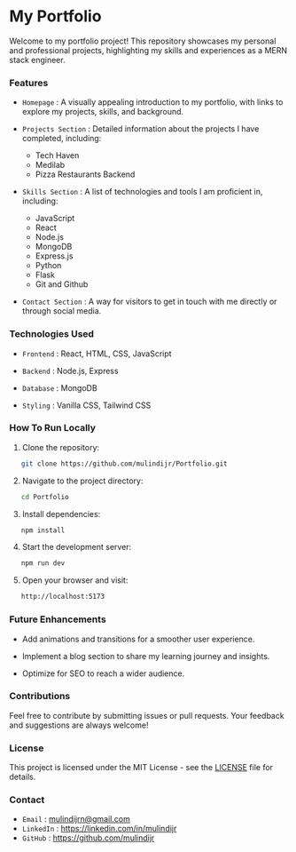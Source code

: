 # My Portfolio

Welcome to my portfolio project! This repository showcases my personal and professional projects, highlighting my skills and experiences as a MERN stack engineer.

### Features

- `Homepage` : A visually appealing introduction to my portfolio, with links to explore my projects, skills, and background.
- `Projects Section` : Detailed information about the projects I have completed, including:
    - Tech Haven
    - Medilab
    - Pizza Restaurants Backend
- `Skills Section` : A list of technologies and tools I am proficient in, including:
    - JavaScript
    - React
    - Node.js
    - MongoDB
    - Express.js
    - Python
    - Flask
    - Git and Github

- `Contact Section` : A way for visitors to get in touch with me directly or through social media.

### Technologies Used

- `Frontend` : React, HTML, CSS, JavaScript

- `Backend` : Node.js, Express

- `Database` : MongoDB

- `Styling` : Vanilla CSS, Tailwind CSS

### How To Run Locally

1. Clone the repository:
```bash
   git clone https://github.com/mulindijr/Portfolio.git
```
2. Navigate to the project directory:
```bash
   cd Portfolio
```
3. Install dependencies:
```bash
   npm install
```
4. Start the development server:
```bash
   npm run dev
```
5. Open your browser and visit:
```bash
   http://localhost:5173
```

### Future Enhancements

- Add animations and transitions for a smoother user experience.

- Implement a blog section to share my learning journey and insights.

- Optimize for SEO to reach a wider audience.

### Contributions

Feel free to contribute by submitting issues or pull requests. Your feedback and suggestions are always welcome!

### License

This project is licensed under the MIT License - see the [LICENSE](License) file for details.

### Contact

- `Email` : mulindijrn@gmail.com
- `LinkedIn` : https://linkedin.com/in/mulindijr
- `GitHub` : https://github.com/mulindijr